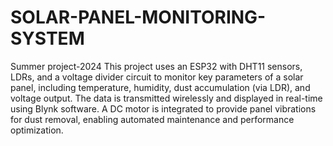 # SOLAR-PANEL-MONITORING-SYSTEM
Summer project-2024
This project uses an ESP32 with DHT11 sensors, LDRs, and a voltage divider circuit to monitor key parameters of a solar panel, including temperature, humidity, dust accumulation (via LDR), and voltage output. The data is transmitted wirelessly and displayed in real-time using Blynk software. A DC motor is integrated to provide panel vibrations for dust removal, enabling automated maintenance and performance optimization.

